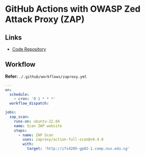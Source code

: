 # GitHub Actions with OWASP Zed Attack Proxy (ZAP)

## Links

- [Code Repository](https://github.com/zaproxy/action-full-scan)

<!--
https://github.com/zaproxy/action-baseline
https://github.com/zaproxy/action-api-scan
-->

## Workflow

**Refer:** `./.github/workflows/zaproxy.yml`

```yml
---
on:
  schedule:
    - cron: '0 1 * * *'
  workflow_dispatch:

jobs:
  zap_scan:
    runs-on: ubuntu-22.04
    name: Scan ZAP website
    steps:
      - name: ZAP Scan
        uses: zaproxy/action-full-scan@v0.4.0
        with:
          target: 'http://ifs4205-gp02-1.comp.nus.edu.sg'
```
